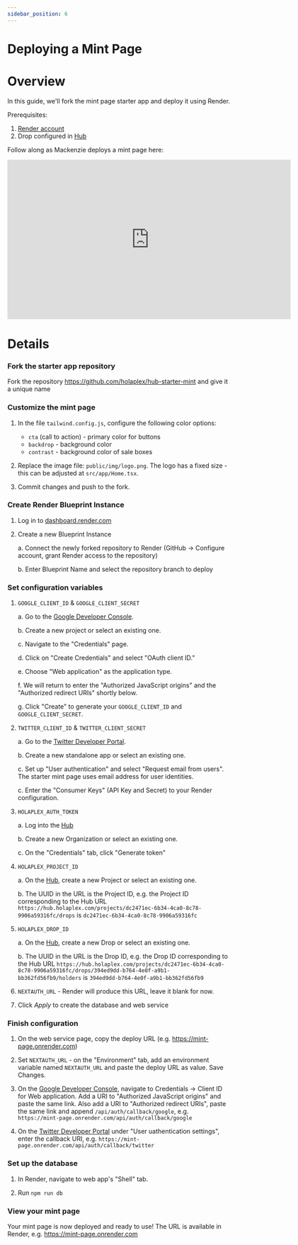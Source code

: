 ```yaml
---
sidebar_position: 6
---
```


Deploying a Mint Page
===============

Overview
========

In this guide, we'll fork the mint page starter app and deploy it using Render.

Prerequisites:
1. [Render account](https://render.com/)
2. Drop configured in [Hub](https://hub.holaplex.com/)

Follow along as Mackenzie deploys a mint page here:

<iframe src="https://www.loom.com/embed/7c637cf4aafa4d6e8081c5bf16026e00" width="640" height="360" frameborder="0" allow="autoplay; fullscreen; picture-in-picture" allowfullscreen></iframe>


Details
========

### Fork the starter app repository

Fork the repository https://github.com/holaplex/hub-starter-mint and give it a unique name

### Customize the mint page

1. In the file `tailwind.config.js`, configure the following color options:
    - `cta` (call to action) - primary color for buttons
    - `backdrop` - background color
    - `contrast` - background color of sale boxes

2. Replace the image file: `public/img/logo.png`. The logo has a fixed size - this can be adjusted at `src/app/Home.tsx`.

3. Commit changes and push to the fork.

### Create Render Blueprint Instance

1. Log in to [dashboard.render.com](dashboard.render.com)

2. Create a new Blueprint Instance

    a. Connect the newly forked repository to Render (GitHub -> Configure account, grant Render access to the repository)

    b. Enter Blueprint Name and select the repository branch to deploy

### Set configuration variables

1. `GOOGLE_CLIENT_ID` & `GOOGLE_CLIENT_SECRET`

    a.  Go to the [Google Developer Console](https://console.developers.google.com/).

    b. Create a new project or select an existing one.

    c. Navigate to the "Credentials" page.

    d. Click on "Create Credentials" and select "OAuth client ID."

    e. Choose "Web application" as the application type.

    f. We will return to enter the  "Authorized JavaScript origins" and the "Authorized redirect URIs" shortly below.

    g. Click "Create" to generate your `GOOGLE_CLIENT_ID` and `GOOGLE_CLIENT_SECRET`.

2. `TWITTER_CLIENT_ID` & `TWITTER_CLIENT_SECRET`

    a. Go to the [Twitter Developer Portal](https://developer.twitter.com/en/portal).

    b. Create a new standalone app or select an existing one.

    c. Set up "User authentication" and select "Request email from users". The starter mint page uses email address for user identities.

    c. Enter the "Consumer Keys" (API Key and Secret) to your Render configuration.

3. `HOLAPLEX_AUTH_TOKEN`

    a. Log into the [Hub](https://hub.holaplex.com/)

    b. Create a new Organization or select an existing one.

    c. On the "Credentials" tab, click "Generate token"

4. `HOLAPLEX_PROJECT_ID` 

    a. On the [Hub](https://hub.holaplex.com/), create a new Project or select an existing one.

    b. The UUID in the URL is the Project ID, e.g. the Project ID corresponding to the Hub URL `https://hub.holaplex.com/projects/dc2471ec-6b34-4ca0-8c78-9906a59316fc/drops` is `dc2471ec-6b34-4ca0-8c78-9906a59316fc`

5. `HOLAPLEX_DROP_ID`

    a. On the [Hub](https://hub.holaplex.com/), create a new Drop or select an existing one.

    b. The UUID in the URL is the Drop ID, e.g. the Drop ID corresponding to the Hub URL `https://hub.holaplex.com/projects/dc2471ec-6b34-4ca0-8c78-9906a59316fc/drops/394ed9dd-b764-4e0f-a9b1-bb362fd56fb9/holders` is `394ed9dd-b764-4e0f-a9b1-bb362fd56fb9`
    
6. `NEXTAUTH_URL` - Render will produce this URL, leave it blank for now.

7. Click *Apply* to create the database and web service

### Finish configuration

1. On the web service page, copy the deploy URL (e.g. https://mint-page.onrender.com)

2. Set `NEXTAUTH_URL` - on the "Environment" tab, add an environment variable named `NEXTAUTH_URL` and paste the deploy URL as value. Save Changes.

3. On the [Google Developer Console](https://console.developers.google.com/), navigate to Credentials -> Client ID for Web application. Add a URI to "Authorized JavaScript origins" and paste the same link. Also add a URI to "Authorized redirect URIs", paste the same link and append `/api/auth/callback/google`, e.g. `https://mint-page.onrender.com/api/auth/callback/google`

4. On the [Twitter Developer Portal](https://developer.twitter.com/en/portal) under "User uathentication settings", enter the callback URI, e.g. `https://mint-page.onrender.com/api/auth/callback/twitter`



### Set up the database

1. In Render, navigate to web app's "Shell" tab.

2. Run `npm run db`

### View your mint page

Your mint page is now deployed and ready to use! The URL is available in Render, e.g. https://mint-page.onrender.com